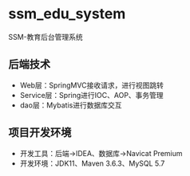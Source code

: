 # ssm_edu_system
SSM-教育后台管理系统

## 后端技术
- Web层：SpringMVC接收请求，进行视图跳转
- Service层：Spring进行IOC、AOP、事务管理
- dao层：Mybatis进行数据库交互

## 项目开发环境
- 开发工具：后端->IDEA、数据库->Navicat Premium
- 开发环境：JDK11、Maven 3.6.3、MySQL 5.7
